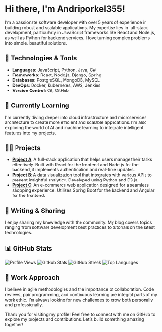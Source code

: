 # Hi there, I'm Andriporkel355!

I’m a passionate software developer with over 5 years of experience in building robust and scalable applications. My expertise lies in full-stack development, particularly in JavaScript frameworks like React and Node.js, as well as Python for backend services. I love turning complex problems into simple, beautiful solutions.

## 🔧 Technologies & Tools

- **Languages**: JavaScript, Python, Java, C#
- **Frameworks**: React, Node.js, Django, Spring
- **Databases**: PostgreSQL, MongoDB, MySQL
- **DevOps**: Docker, Kubernetes, AWS, Jenkins
- **Version Control**: Git, GitHub

## 🌱 Currently Learning

I'm currently diving deeper into cloud infrastructure and microservices architecture to create more efficient and scalable applications. I’m also exploring the world of AI and machine learning to integrate intelligent features into my projects.

## 👨‍💻 Projects

- **[Project A](https://github.com/Andriporkel355/project-a)**: A full-stack application that helps users manage their tasks effectively. Built with React for the frontend and Node.js for the backend, it implements authentication and real-time updates.
- **[Project B](https://github.com/Andriporkel355/project-b)**: A data visualization tool that integrates with various APIs to present insightful analytics. Developed using Python and D3.js.
- **[Project C](https://github.com/Andriporkel355/project-c)**: An e-commerce web application designed for a seamless shopping experience. Utilizes Spring Boot for the backend and Angular for the frontend.

## 📝 Writing & Sharing

I enjoy sharing my knowledge with the community. My blog covers topics ranging from software development best practices to tutorials on the latest technologies.

## 📊 GitHub Stats

![Profile Views](https://komarev.com/ghpvc/?username=Andriporkel355&color=blue)
![GitHub Stats](https://github-readme-stats.vercel.app/api?username=Andriporkel355&show_icons=true&theme=radical)
![GitHub Streak](https://github-readme-streak-stats.herokuapp.com/?user=Andriporkel355&theme=radical)
![Top Languages](https://github-readme-stats.vercel.app/api/top-langs/?username=Andriporkel355&layout=compact&theme=radical)

## 💼 Work Approach

I believe in agile methodologies and the importance of collaboration. Code reviews, pair programming, and continuous learning are integral parts of my work ethic. I’m always looking for new challenges to grow both personally and professionally.

Thank you for visiting my profile! Feel free to connect with me on GitHub to explore my projects and contributions. Let’s build something amazing together!
